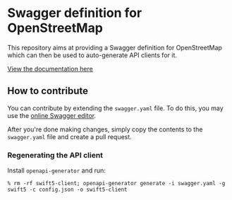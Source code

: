 # Swagger definition for OpenStreetMap

This repository aims at providing a Swagger definition for OpenStreetMap
which can then be used to auto-generate API clients for it.

[View the documentation here][1]

## How to contribute

You can contribute by extending the `swagger.yaml` file. To do this, you may
use the [online Swagger editor][2].

After you're done making changes, simply copy the contents to the `swagger.yaml`
file and create a pull request.

### Regenerating the API client

Install `openapi-generator` and run:

    % rm -rf swift5-client; openapi-generator generate -i swagger.yaml -g swift5 -c config.json -o swift5-client

[1]: https://wtimme.github.io/openstreetmap-openapi/
[2]: https://editor.swagger.io/?url=https://wtimme.github.io/osm-swagger/swagger.yaml
